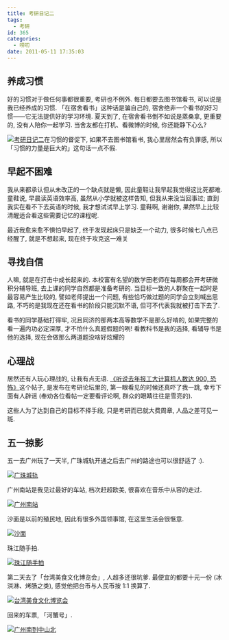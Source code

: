 ```yaml
---
title: 考研日记二
tags:
  - 考研
id: 365
categories:
  - 唠叨
date: 2011-05-11 17:35:03
---
```


## 养成习惯

好的习惯对于做任何事都很重要, 考研也不例外. 每日都要去图书馆看书, 可以说是我已经养成的习惯. 「在宿舍看书」这种话是骗自己的, 宿舍绝非一个看书的好习惯——它无法提供好的学习环境. 夏天到了, 在宿舍看书倒不如说是蒸桑拿, 更重要的, 没有人陪你一起学习. 当舍友都在打机、看微博的时候, 你还能静下心么?

[![考研日记二](http://img.beamnote.com/2011/graduate-examination-2.jpg)](http://img.beamnote.com/2011/graduate-examination-2.jpg)<!-- more -->在习惯的督促下, 如果不去图书馆看书, 我心里居然会有负罪感, 所以「习惯的力量是巨大的」这句话一点不假.

## 早起不困难

我从来都承认但从未改正的一个缺点就是懒, 因此童鞋让我早起我觉得这比死都难. 童鞋说, 早晨读英语效率高, 虽然从小学就被这样告知, 但我从来没当回事过; 直到我实在看不下去英语的时候, 我才想试试早上学习. 童鞋啊, 谢谢你, 果然早上比较清醒适合看这些需要记忆的课程呢.

最近我愈来愈不惧怕早起了, 终于发现起床只是缺乏一个动力, 很多时候七八点已经醒了, 就是不想起来, 现在终于攻克这一难关

## 寻找自信

人嘛, 就是在打击中成长起来的. 本校富有名望的数学田老师在每周都会开考研微积分辅导班, 去上课的同学自然都是准备考研的. 当目标一致的人群聚在一起时是最容易产生比较的, 譬如老师提出一个问题, 有些恰巧做过题的同学会立刻喊出思路, 不巧的是我现在还在看书的阶段只能沉默不语, 但可不代表我就被打击下去了.

看书的同学基础打得牢, 况且同济的那两本高等数学不是那么好啃的, 如果完整的看一遍内功必定深厚, 才不怕什么真题假题的咧\! 看教科书是我的选择, 看辅导书是他的选择, 现在会做那么两道题没啥好炫耀的

## 心理战

居然还有人玩心理战的, 让我有点无语. [《听说去年报工大计算机人数达 900, 恐怖》](http://bbs.kaoyan.com/t3771235p1)这个帖子, 是发布在考研论坛里的, 第一眼看见的时候还真吓了我一跳, 幸亏下面有人辟谣 (奉劝各位看帖一定要看评论啊, 群众的眼睛往往是雪亮的).

这些人为了达到自己的目标不择手段, 只是考研而已就大费周章, 人品之差可见一斑.

## 五一掠影

五一去广州玩了一天半, 广珠城轨开通之后去广州的路途也可以很舒适了 :).

[![广珠城轨](http://photo.tuhigh.com/pics/1120/0511/282356t-977658384_c.jpg)](http://photo.tuhigh.com/pics/1120/0511/282356t1305105651395_o.jpg)

广州南站是我见过最好的车站, 档次赶超欧美, 很喜欢在音乐中从容的走过.

[![广州南站](http://photo.tuhigh.com/pics/1120/0511/282356t738475481_c.jpg)](http://photo.tuhigh.com/pics/1120/0511/282356t1305105625610_o.jpg)

沙面是以前的殖民地, 因此有很多外国领事馆, 在这里生活会很惬意.

[![沙面](http://photo.tuhigh.com/pics/1120/0511/282356t1256497758_c.jpg)](http://photo.tuhigh.com/pics/1120/0511/282356t1305105642619_o.jpg)

珠江随手拍.

[![珠江随手拍](http://photo.tuhigh.com/pics/1120/0511/282356t-851749467_c.jpg)](http://photo.tuhigh.com/pics/1120/0511/282356t1305105647211_o.jpg)

第二天去了「台湾美食文化博览会」, 人超多还很坑爹. 最便宜的都要十元一份 (冰淇淋、烤肠之类), 感觉他把台币与人民币按 1:1 换算了.

[![台湾美食文化博览会](http://photo.tuhigh.com/pics/1120/0511/282356t1204152952_c.jpg)](http://photo.tuhigh.com/pics/1120/0511/282356t1305105638227_o.jpg)

回来的车票, 「河蟹号」.

[![广州南到中山北](http://photo.tuhigh.com/pics/1120/0511/282356t1276382133_c.jpg)](http://photo.tuhigh.com/pics/1120/0511/282356t1305105619565_o.jpg)
